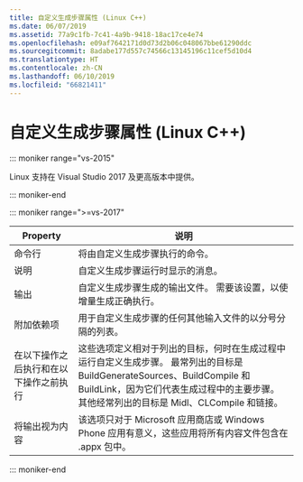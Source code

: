 ```yaml
---
title: 自定义生成步骤属性 (Linux C++)
ms.date: 06/07/2019
ms.assetid: 77a9c1fb-7c41-4a9b-9418-18ac17ce4e74
ms.openlocfilehash: e09af7642171d0d73d2b06c048067bbe61290ddc
ms.sourcegitcommit: 8adabe177d557c74566c13145196c11cef5d10d4
ms.translationtype: HT
ms.contentlocale: zh-CN
ms.lasthandoff: 06/10/2019
ms.locfileid: "66821411"
---
```

# <a name="custom-build-step-properties-linux-c"></a>自定义生成步骤属性 (Linux C++)

::: moniker range="vs-2015"

Linux 支持在 Visual Studio 2017 及更高版本中提供。

::: moniker-end

::: moniker range=">=vs-2017"

Property | 说明
--- | ---
命令行 | 将由自定义生成步骤执行的命令。
说明 | 自定义生成步骤运行时显示的消息。
输出 | 自定义生成步骤生成的输出文件。 需要该设置，以使增量生成正确执行。
附加依赖项 | 用于自定义生成步骤的任何其他输入文件的以分号分隔的列表。
在以下操作之后执行和在以下操作之前执行 | 这些选项定义相对于列出的目标，何时在生成过程中运行自定义生成步骤。 最常列出的目标是 BuildGenerateSources、BuildCompile 和 BuildLink，因为它们代表生成过程中的主要步骤。 其他经常列出的目标是 Midl、CLCompile 和链接。
将输出视为内容 | 该选项只对于 Microsoft 应用商店或 Windows Phone 应用有意义，这些应用将所有内容文件包含在 .appx 包中。

::: moniker-end
